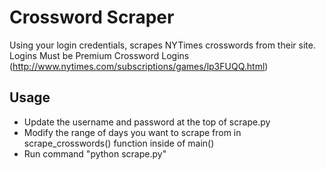 Crossword Scraper
=================

Using your login credentials, scrapes NYTimes crosswords from their site. Logins Must be Premium Crossword Logins (http://www.nytimes.com/subscriptions/games/lp3FUQQ.html)

Usage
---------

 - Update the username and password at the top of scrape.py
 - Modify the range of days you want to scrape from in scrape_crosswords() function inside of main()
 - Run command "python scrape.py"	

